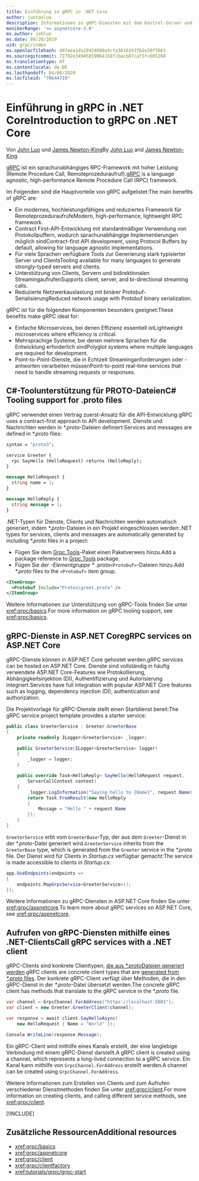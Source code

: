```yaml
---
title: Einführung in gRPC in .NET Core
author: juntaoluo
description: Informationen zu gRPC-Diensten mit dem Kestrel-Server und dem ASP.NET Core-Stapel
monikerRange: '>= aspnetcore-3.0'
ms.author: johluo
ms.date: 09/20/2019
uid: grpc/index
ms.openlocfilehash: d97eea1da28424680a3cfa38102637b1e20ff661
ms.sourcegitcommit: 72792e349458190b4158fcbacb87caf3fc605268
ms.translationtype: HT
ms.contentlocale: de-DE
ms.lasthandoff: 04/06/2020
ms.locfileid: "78644719"
---
```

# <a name="introduction-to-grpc-on-net-core"></a><span data-ttu-id="47e88-103">Einführung in gRPC in .NET Core</span><span class="sxs-lookup"><span data-stu-id="47e88-103">Introduction to gRPC on .NET Core</span></span>

<span data-ttu-id="47e88-104">Von [John Luo](https://github.com/juntaoluo) und [James Newton-King](https://twitter.com/jamesnk)</span><span class="sxs-lookup"><span data-stu-id="47e88-104">By [John Luo](https://github.com/juntaoluo) and [James Newton-King](https://twitter.com/jamesnk)</span></span>

<span data-ttu-id="47e88-105">[gRPC](https://grpc.io/docs/guides/) ist ein sprachunabhängiges RPC-Framework mit hoher Leistung (Remote Procedure Call, Remoteprozeduraufruf).</span><span class="sxs-lookup"><span data-stu-id="47e88-105">[gRPC](https://grpc.io/docs/guides/) is a language agnostic, high-performance Remote Procedure Call (RPC) framework.</span></span>

<span data-ttu-id="47e88-106">Im Folgenden sind die Hauptvorteile von gRPC aufgelistet:</span><span class="sxs-lookup"><span data-stu-id="47e88-106">The main benefits of gRPC are:</span></span>
* <span data-ttu-id="47e88-107">Ein modernes, hochleistungsfähiges und reduziertes Framework für Remoteprozeduraufrufe</span><span class="sxs-lookup"><span data-stu-id="47e88-107">Modern, high-performance, lightweight RPC framework.</span></span>
* <span data-ttu-id="47e88-108">Contract First-API-Entwicklung mit standardmäßiger Verwendung von Protokollpuffern, wodurch sprachunabhängige Implementierungen möglich sind</span><span class="sxs-lookup"><span data-stu-id="47e88-108">Contract-first API development, using Protocol Buffers by default, allowing for language agnostic implementations.</span></span>
* <span data-ttu-id="47e88-109">Für viele Sprachen verfügbare Tools zur Generierung stark typisierter Server und Clients</span><span class="sxs-lookup"><span data-stu-id="47e88-109">Tooling available for many languages to generate strongly-typed servers and clients.</span></span>
* <span data-ttu-id="47e88-110">Unterstützung von Clients, Servern und bidirektionalen Streamingaufrufen</span><span class="sxs-lookup"><span data-stu-id="47e88-110">Supports client, server, and bi-directional streaming calls.</span></span>
* <span data-ttu-id="47e88-111">Reduzierte Netzwerkauslastung mit binärer Protobuf-Serialisierung</span><span class="sxs-lookup"><span data-stu-id="47e88-111">Reduced network usage with Protobuf binary serialization.</span></span>

<span data-ttu-id="47e88-112">gRPC ist für die folgenden Komponenten besonders geeignet:</span><span class="sxs-lookup"><span data-stu-id="47e88-112">These benefits make gRPC ideal for:</span></span>
* <span data-ttu-id="47e88-113">Einfache Microservices, bei denen Effizienz essentiell ist</span><span class="sxs-lookup"><span data-stu-id="47e88-113">Lightweight microservices where efficiency is critical.</span></span>
* <span data-ttu-id="47e88-114">Mehrsprachige Systeme, bei denen mehrere Sprachen für die Entwicklung erforderlich sind</span><span class="sxs-lookup"><span data-stu-id="47e88-114">Polyglot systems where multiple languages are required for development.</span></span>
* <span data-ttu-id="47e88-115">Point-to-Point-Dienste, die in Echtzeit Streaminganforderungen oder -antworten verarbeiten müssen</span><span class="sxs-lookup"><span data-stu-id="47e88-115">Point-to-point real-time services that need to handle streaming requests or responses.</span></span>

## <a name="c-tooling-support-for-proto-files"></a><span data-ttu-id="47e88-116">C#-Toolunterstützung für PROTO-Dateien</span><span class="sxs-lookup"><span data-stu-id="47e88-116">C# Tooling support for .proto files</span></span>

<span data-ttu-id="47e88-117">gRPC verwendet einen Vertrag zuerst-Ansatz für die API-Entwicklung.</span><span class="sxs-lookup"><span data-stu-id="47e88-117">gRPC uses a contract-first approach to API development.</span></span> <span data-ttu-id="47e88-118">Dienste und Nachrichten werden in *\*.proto*-Dateien definiert:</span><span class="sxs-lookup"><span data-stu-id="47e88-118">Services and messages are defined in *\*.proto* files:</span></span>

```protobuf
syntax = "proto3";

service Greeter {
  rpc SayHello (HelloRequest) returns (HelloReply);
}

message HelloRequest {
  string name = 1;
}

message HelloReply {
  string message = 1;
}
```

<span data-ttu-id="47e88-119">.NET-Typen für Dienste, Clients und Nachrichten werden automatisch generiert, indem *\*.proto*-Dateien in ein Projekt eingeschlossen werden:</span><span class="sxs-lookup"><span data-stu-id="47e88-119">.NET types for services, clients and messages are automatically generated by including *\*.proto* files in a project:</span></span>

* <span data-ttu-id="47e88-120">Fügen Sie dem [Grpc.Tools](https://www.nuget.org/packages/Grpc.Tools/)-Paket einen Paketverweis hinzu.</span><span class="sxs-lookup"><span data-stu-id="47e88-120">Add a package reference to [Grpc.Tools](https://www.nuget.org/packages/Grpc.Tools/) package.</span></span>
* <span data-ttu-id="47e88-121">Fügen Sie der *-Elementgruppe \** .proto`<Protobuf>`-Dateien hinzu.</span><span class="sxs-lookup"><span data-stu-id="47e88-121">Add *\*.proto* files to the `<Protobuf>` item group.</span></span>

```xml
<ItemGroup>
  <Protobuf Include="Protos\greet.proto" />
</ItemGroup>
```

<span data-ttu-id="47e88-122">Weitere Informationen zur Unterstützung von gRPC-Tools finden Sie unter <xref:grpc/basics>.</span><span class="sxs-lookup"><span data-stu-id="47e88-122">For more information on gRPC tooling support, see <xref:grpc/basics>.</span></span>

## <a name="grpc-services-on-aspnet-core"></a><span data-ttu-id="47e88-123">gRPC-Dienste in ASP.NET Core</span><span class="sxs-lookup"><span data-stu-id="47e88-123">gRPC services on ASP.NET Core</span></span>

<span data-ttu-id="47e88-124">gRPC-Dienste können in ASP.NET Core gehostet werden.</span><span class="sxs-lookup"><span data-stu-id="47e88-124">gRPC services can be hosted on ASP.NET Core.</span></span> <span data-ttu-id="47e88-125">Dienste sind vollständig in häufig verwendete ASP.NET Core-Features wie Protokollierung, Abhängigkeitsinjektion (DI), Authentifizierung und Autorisierung integriert.</span><span class="sxs-lookup"><span data-stu-id="47e88-125">Services have full integration with popular ASP.NET Core features such as logging, dependency injection (DI), authentication and authorization.</span></span>

<span data-ttu-id="47e88-126">Die Projektvorlage für gRPC-Dienste stellt einen Startdienst bereit:</span><span class="sxs-lookup"><span data-stu-id="47e88-126">The gRPC service project template provides a starter service:</span></span>

```csharp
public class GreeterService : Greeter.GreeterBase
{
    private readonly ILogger<GreeterService> _logger;

    public GreeterService(ILogger<GreeterService> logger)
    {
        _logger = logger;
    }

    public override Task<HelloReply> SayHello(HelloRequest request,
        ServerCallContext context)
    {
        _logger.LogInformation("Saying hello to {Name}", request.Name);
        return Task.FromResult(new HelloReply 
        {
            Message = "Hello " + request.Name
        });
    }
}
```

<span data-ttu-id="47e88-127">`GreeterService` erbt vom `GreeterBase`-Typ, der aus dem `Greeter`-Dienst in der *\*.proto*-Datei generiert wird.</span><span class="sxs-lookup"><span data-stu-id="47e88-127">`GreeterService` inherits from the `GreeterBase` type, which is generated from the `Greeter` service in the *\*.proto* file.</span></span> <span data-ttu-id="47e88-128">Der Dienst wird für Clients in *Startup.cs* verfügbar gemacht:</span><span class="sxs-lookup"><span data-stu-id="47e88-128">The service is made accessible to clients in *Startup.cs*:</span></span>

```csharp
app.UseEndpoints(endpoints =>
{
    endpoints.MapGrpcService<GreeterService>();
});
```

<span data-ttu-id="47e88-129">Weitere Informationen zu gRPC-Diensten in ASP.NET Core finden Sie unter <xref:grpc/aspnetcore>.</span><span class="sxs-lookup"><span data-stu-id="47e88-129">To learn more about gRPC services on ASP.NET Core, see <xref:grpc/aspnetcore>.</span></span>

## <a name="call-grpc-services-with-a-net-client"></a><span data-ttu-id="47e88-130">Aufrufen von gRPC-Diensten mithilfe eines .NET-Clients</span><span class="sxs-lookup"><span data-stu-id="47e88-130">Call gRPC services with a .NET client</span></span>

<span data-ttu-id="47e88-131">gRPC-Clients sind konkrete Clienttypen, [die aus *\*.proto*Dateien generiert werden](xref:grpc/basics#generated-c-assets).</span><span class="sxs-lookup"><span data-stu-id="47e88-131">gRPC clients are concrete client types that are [generated from *\*.proto* files](xref:grpc/basics#generated-c-assets).</span></span> <span data-ttu-id="47e88-132">Der konkrete gRPC-Client verfügt über Methoden, die in den gRPC-Dienst in der *\*.proto*-Datei übersetzt werden.</span><span class="sxs-lookup"><span data-stu-id="47e88-132">The concrete gRPC client has methods that translate to the gRPC service in the *\*.proto* file.</span></span>

```csharp
var channel = GrpcChannel.ForAddress("https://localhost:5001");
var client = new Greeter.GreeterClient(channel);

var response = await client.SayHelloAsync(
    new HelloRequest { Name = "World" });

Console.WriteLine(response.Message);
```

<span data-ttu-id="47e88-133">Ein gRPC-Client wird mithilfe eines Kanals erstellt, der eine langlebige Verbindung mit einem gRPC-Dienst darstellt.</span><span class="sxs-lookup"><span data-stu-id="47e88-133">A gRPC client is created using a channel, which represents a long-lived connection to a gRPC service.</span></span> <span data-ttu-id="47e88-134">Ein Kanal kann mithilfe von `GrpcChannel.ForAddress` erstellt werden.</span><span class="sxs-lookup"><span data-stu-id="47e88-134">A channel can be created using `GrpcChannel.ForAddress`.</span></span>

<span data-ttu-id="47e88-135">Weitere Informationen zum Erstellen von Clients und zum Aufrufen verschiedener Dienstmethoden finden Sie unter <xref:grpc/client>.</span><span class="sxs-lookup"><span data-stu-id="47e88-135">For more information on creating clients, and calling different service methods, see <xref:grpc/client>.</span></span>

[!INCLUDE[](~/includes/gRPCazure.md)]

## <a name="additional-resources"></a><span data-ttu-id="47e88-136">Zusätzliche Ressourcen</span><span class="sxs-lookup"><span data-stu-id="47e88-136">Additional resources</span></span>

* <xref:grpc/basics>
* <xref:grpc/aspnetcore>
* <xref:grpc/client>
* <xref:grpc/clientfactory>
* <xref:tutorials/grpc/grpc-start>
